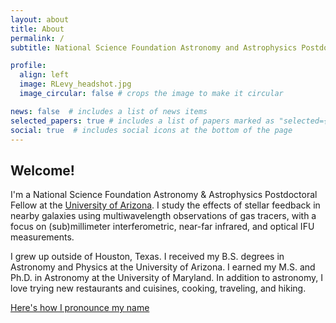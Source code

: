 ```yaml
---
layout: about
title: About
permalink: /
subtitle: National Science Foundation Astronomy and Astrophysics Postdoctoral Fellow<br />University of Arizona

profile:
  align: left
  image: RLevy_headshot.jpg
  image_circular: false # crops the image to make it circular

news: false  # includes a list of news items
selected_papers: true # includes a list of papers marked as "selected={true}"
social: true  # includes social icons at the bottom of the page
---
```


## Welcome!

I'm a National Science Foundation Astronomy & Astrophysics Postdoctoral Fellow at the [University of Arizona](https://www.as.arizona.edu). I study the effects of stellar feedback in nearby galaxies using multiwavelength observations of gas tracers, with a focus on (sub)millimeter interferometric, near-far infrared, and optical IFU measurements.

I grew up outside of Houston, Texas. I received my B.S. degrees in Astronomy and Physics at the University of Arizona. I earned my M.S. and Ph.D. in Astronomy at the University of Maryland. In addition to astronomy, I love trying new restaurants and cuisines, cooking, traveling, and hiking. 

[Here's how I pronounce my name](https://www.name-coach.com/rebeccalevy)
